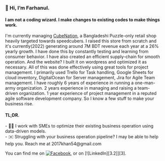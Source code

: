 <h3>👋 Hi, I’m Farhanul. </h3>
<h4> I am not a coding wizard. I make changes to existing codes to make things work. </h4>


I'm currently managing [CubeNation](https://cubenationshop.com), a Bangladeshi Puzzle-only retail shop heavily targeted towards speedcubers. I raised this store from scratch and it's currently(2022) generating around 7M BDT revenue each year at a 26% yearly growth. I have done this by constantly testing and learning from consumer behavior. I have also created an efficient supply-chain for smooth operation. And the website? I built it on wordpress and optimized it as necessary. All of this was done effectively using great tools for project management. I primarily used Trello for Task handling, Google Sheets for cloud inventory, DigitalOcean for Server management, Jira for Agile Team management. I have roughly 6 years of experience in running a one-man-army organization. 2 years experience in managing and raising a team-driven organization. 1 year experience of project management in a reputed agile software development company. So I know a few stuff to make your business rise. 

<h4>TL;DR. </h4>
- 🧑‍💼 I work with SMEs to optimize their existing business operation using data-driven models. <br>
- ✉️ Struggling with your business operation pipeline? I may be able to help help you. Reach me at 2017khan54@gmail.com


<!-- Actual text -->

You can find me on [![Facebook][1.2]][1], or on [![LinkedIn][3.2]][3].

<!-- Icons -->

[1.2]: https://upload.wikimedia.org/wikipedia/commons/thumb/0/05/Facebook_Logo_%282019%29.png/800px-Facebook_Logo_%282019%29.png (twitter icon without padding)
[2.2]: https://raw.githubusercontent.com/MartinHeinz/MartinHeinz/master/linkedin-3-16.png (LinkedIn icon without padding)

<!-- Links to your social media accounts -->

[1]: https://www.facebook.com/WCA2017khan54
[2]: https://www.linkedin.com/in/heinz-martin/
<!---
This repository is an artifact. its `README.md` (this file) appears on my GitHub profile.
--->
